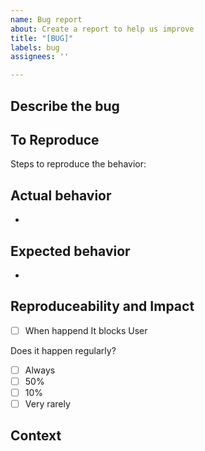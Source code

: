 ```yaml
---
name: Bug report
about: Create a report to help us improve
title: "[BUG]"
labels: bug
assignees: ''

---
```


## Describe the bug
<!--
A clear and concise description of what the bug is.
-->


## To Reproduce
Steps to reproduce the behavior:

<!--
1. Go to '...'
2. Click on '....'
3. Scroll down to '....'
4. See error
-->

## Actual behavior
<!--
A clear and concise description of what happened.
-->

*

## Expected behavior
<!--
A clear and concise description of what you expected to happen.
-->

*

## Reproduceability and Impact

- [ ] When happend It blocks User

Does it happen regularly?
- [ ] Always
- [ ] 50%
- [ ] 10%
- [ ] Very rarely

## Context 
<!--
To help us debug issues better, you might provide additional info
-->
